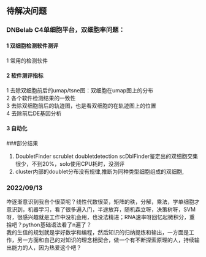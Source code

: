 ## 待解决问题
### DNBelab C4单细胞平台，双细胞率问题：
#### 1 双细胞检测软件测评
1 常用的检测软件<br>
#### 2 软件测评指标
1 去除双细胞前后的umap/tsne图：双细胞在umap图上的分布<br>
2 各个软件检测结果的一致性<br>
3 去除双细胞前后的轨迹图，也是看双细胞的在轨迹图上的位置<br>
4 去除前后DE基因分析<br>
#### 3 自动化

###部分结果
1. DoubletFinder scrublet doubletdetection scDblFinder鉴定出的双细胞交集很少，不到20%，solo使用CPU耗时，没测评
2. cluster内部的doublet分布没有规律,推断为同种类型细胞组成的双细胞, 


### 2022/09/13
咋逐渐意识到我自个很菜呢？线性代数很菜，矩阵的秩，分解，乘法，学单细胞才意识到，机器学习，看了很多遍入门，半途放弃，随机森立呀，决策树呀，SVM呀，很感兴趣就是工作中没机会用，也没法精进；RNA速率呀回忆起微积分，重拾吧？python基础语法看了n遍了？<br>
我的生信的规划就是学好数学和编程，然后知识的归纳提炼和输出，一方面是工作，另一方面和自己的对知识的理念相契合，做一个有不断探索原理的人，持续输出能力的人，因为热爱这个吧？<br>
